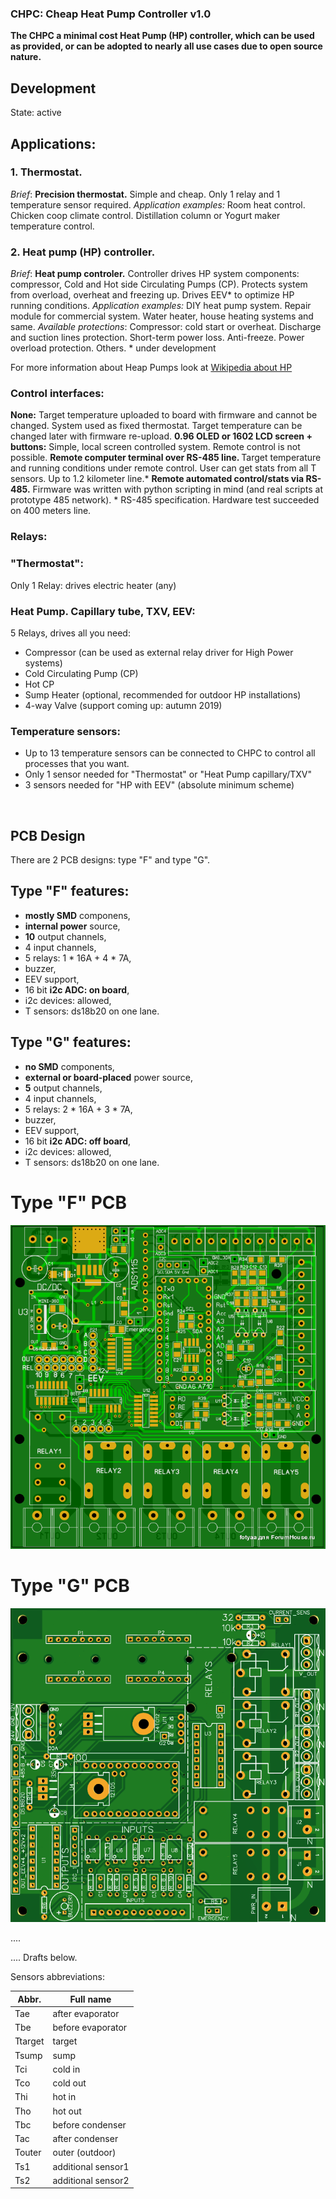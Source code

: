 ### CHPC: Cheap Heat Pump Controller v1.0
<b>The CHPC a minimal cost Heat Pump (HP) controller, which can be used as provided, or can be adopted to nearly all use cases due to open source nature.</b>


## Development

State: active

## <b>Applications:</b>
### <b>1. Thermostat.</b>
_Brief_: <b>Precision thermostat.</b> Simple and cheap. Only 1 relay and 1 temperature sensor required. 
_Application examples:_ Room heat control. Chicken coop climate control. Distillation column or Yogurt maker temperature control.

### <b>2. Heat pump (HP) controller.</b>
_Brief_: <b> Heat pump controler.</b> Controller drives HP system components: compressor, Cold and Hot side Circulating Pumps (CP). Protects system from overload, overheat and freezing up. Drives EEV\* to optimize HP running conditions.
_Application examples:_ DIY heat pump system. Repair module for commercial system.
Water heater, house heating systems and same.
_Available protections_: Compressor: cold start or overheat. Discharge and suction lines protection. Short-term power loss. Anti-freeze. Power overload protection. Others.
\* under development

For more information about Heap Pumps look at [Wikipedia about HP](https://en.wikipedia.org/wiki/Heat_pump)
<br>
### <b>Control interfaces:</b>
 <b>None:</b> Target temperature uploaded to board with firmware and cannot be changed. System used as fixed thermostat. Target temperature can be changed later with firmware re-upload.
 <b>0.96 OLED or 1602 LCD screen + buttons:</b> Simple, local screen controlled system. Remote control is not possible.
 <b>Remote computer terminal over RS-485 line. </b> Target temperature and running conditions under remote control. User can get stats from all T sensors. Up to 1.2 kilometer line.\*
 <b> Remote automated control/stats via RS-485.</b> Firmware was written with python scripting in mind (and real scripts at prototype 485 network).
\* RS-485 specification. Hardware test succeeded on 400 meters line.
<br>
### <b>Relays:</b>
### <b>"Thermostat"</b>:
Only 1 Relay: drives electric heater (any) 
### <b>Heat Pump.</b> Capillary tube, TXV, EEV:
5 Relays, drives all you need:
* Compressor (can be used as external relay driver for High Power systems)
* Cold Circulating Pump (CP)
* Hot CP
* Sump Heater (optional, recommended for outdoor HP installations)
* 4-way Valve (support coming up: autumn 2019)

### <b>Temperature sensors:</b>
* Up to 13 temperature sensors can be connected to CHPC to control all processes that you want. 
* Only 1 sensor needed for "Thermostat" or "Heat Pump capillary/TXV" 
* 3 sensors needed for "HP with EEV" (absolute minimum scheme)
<br>


## PCB Design

There are 2 PCB designs: type "F" and type "G".

## Type "F" features:
- **mostly SMD** componens,
- **internal power** source,
- **10** output channels,
- 4 input channels,
- 5 relays: 1 * 16A + 4 * 7A,
- buzzer,
- EEV support,
- 16 bit **i2c ADC: on board**,
- i2c devices: allowed, 
- T sensors: ds18b20 on one lane.

## Type "G" features:
- **no SMD** components,
- **external or board-placed** power source,
- **5** output channels,
- 4 input channels,
- 5 relays: 2 * 16A + 3 * 7A,
- buzzer,
- EEV support,
- 16 bit **i2c ADC: off board**,
- i2c devices: allowed,
- T sensors: ds18b20 on one lane.

# Type "F" PCB
![Type F PCB](./PCB_Type_F.png)

# Type "G" PCB
![Type G PCB](./PCB_Type_G.png)

....

....
Drafts below.

Sensors abbreviations:

| Abbr. | Full name |
| ----- | -------------------- |
| Tae | after evaporator |
| Tbe | before evaporator |
| Ttarget | target |
| Tsump | sump |
| Tci | cold in |
| Tco | cold out |
| Thi | hot in |
| Tho | hot out |
| Tbc | before condenser |
| Tac | after condenser |
| Touter | outer (outdoor) |
| Ts1 | additional sensor1 |
| Ts2 | additional sensor2 |



